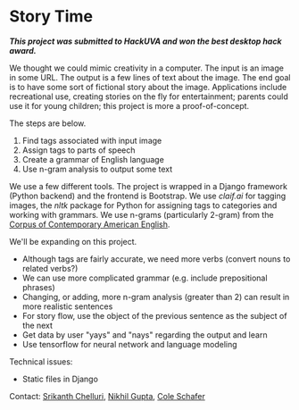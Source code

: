 # Story Time

***This project was submitted to HackUVA and won the best desktop hack award.***

We thought we could mimic creativity in a computer. The input is an image in some URL. The output is a few lines of text about the image. The end goal is to have some sort of fictional story about the image. Applications include recreational use, creating stories on the fly for entertainment; parents could use it for young children; this project is more a proof-of-concept.

The steps are below.
1. Find tags associated with input image
2. Assign tags to parts of speech
3. Create a grammar of English language
4. Use n-gram analysis to output some text

We use a few different tools. The project is wrapped in a Django framework (Python backend) and the frontend is Bootstrap. We use *claif.ai* for tagging images, the *nltk* package for Python for assigning tags to categories and working with grammars. We use n-grams (particularly 2-gram) from the [Corpus of Contemporary American English](http://www.ngrams.info/intro.asp).

We'll be expanding on this project.
- Although tags are fairly accurate, we need more verbs (convert nouns to related verbs?)
- We can use more complicated grammar (e.g. include prepositional phrases)
- Changing, or adding, more n-gram analysis (greater than 2) can result in more realistic sentences
- For story flow, use the object of the previous sentence as the subject of the next
- Get data by user "yays" and "nays" regarding the output and learn
- Use tensorflow for neural network and language modeling

Technical issues:
- Static files in Django


Contact: [Srikanth Chelluri](mailto:sc5ba@virginia.edu), [Nikhil Gupta](mailto:ng3br@virginia.edu), [Cole Schafer](mailto:cts5ws@virginia.edu)
